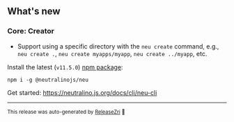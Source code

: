 ## What's new

### Core: Creator
- Support using a specific directory with the `neu create` command, e.g., `neu create .`, `neu create myapps/myapp`, `neu create ../myapp`, etc. 



Install the latest (`v11.5.0`) [npm package](https://www.npmjs.com/package/@neutralinojs/neu):

```
npm i -g @neutralinojs/neu
```

Get started: https://neutralino.js.org/docs/cli/neu-cli
<hr/>


<small>This release was auto-generated by [ReleaseZri](https://github.com/codezri/releasezri) :rocket:</small>

